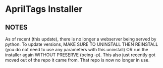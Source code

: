 # AprilTags Installer

## NOTES
As of recent (this update), there is no longer a webserver being served by python. To update versions, MAKE SURE TO UNINSTALL THEN REINSTALL (you do not need to use any parameters with this uninstall) OR run the installer again WITHOUT PRESERVE (being -p).
This also just recently got moved out of the repo it came from. That repo is now no longer in use.
